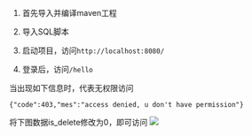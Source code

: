 1. 首先导入并编译maven工程

2. 导入SQL脚本

3. 启动项目，访问`http://localhost:8080/`

4. 登录后，访问`/hello`

当出现如下信息时，代表无权限访问
```
{"code":403,"mes":"access denied, u don't have permission"}
```

将下图数据is_delete修改为0，即可访问
![](https://gitee.com/yintianwen7/img-rep/raw/master/test/1568556720.jpg)